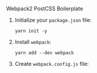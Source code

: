 Webpack2 PostCSS Boilerplate

1. Initialize your `package.json` file:

    ```
    yarn init -y
    ```

2. Install `webpack`:

    ```
    yarn add --dev webpack
    ```

3. Create `webpack.config.js` file:

    ```
    
    ```